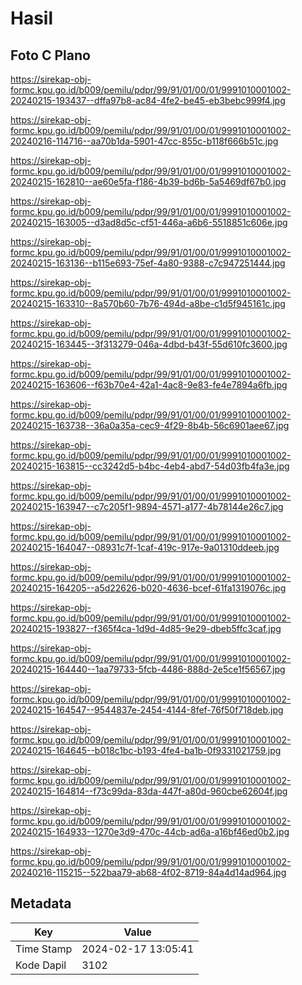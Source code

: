 # Hasil

## Foto C Plano

https://sirekap-obj-formc.kpu.go.id/b009/pemilu/pdpr/99/91/01/00/01/9991010001002-20240215-193437--dffa97b8-ac84-4fe2-be45-eb3bebc999f4.jpg

https://sirekap-obj-formc.kpu.go.id/b009/pemilu/pdpr/99/91/01/00/01/9991010001002-20240216-114716--aa70b1da-5901-47cc-855c-b118f666b51c.jpg

https://sirekap-obj-formc.kpu.go.id/b009/pemilu/pdpr/99/91/01/00/01/9991010001002-20240215-162810--ae60e5fa-f186-4b39-bd6b-5a5469df67b0.jpg

https://sirekap-obj-formc.kpu.go.id/b009/pemilu/pdpr/99/91/01/00/01/9991010001002-20240215-163005--d3ad8d5c-cf51-446a-a6b6-5518851c606e.jpg

https://sirekap-obj-formc.kpu.go.id/b009/pemilu/pdpr/99/91/01/00/01/9991010001002-20240215-163136--b115e693-75ef-4a80-9388-c7c947251444.jpg

https://sirekap-obj-formc.kpu.go.id/b009/pemilu/pdpr/99/91/01/00/01/9991010001002-20240215-163310--8a570b60-7b76-494d-a8be-c1d5f945161c.jpg

https://sirekap-obj-formc.kpu.go.id/b009/pemilu/pdpr/99/91/01/00/01/9991010001002-20240215-163445--3f313279-046a-4dbd-b43f-55d610fc3600.jpg

https://sirekap-obj-formc.kpu.go.id/b009/pemilu/pdpr/99/91/01/00/01/9991010001002-20240215-163606--f63b70e4-42a1-4ac8-9e83-fe4e7894a6fb.jpg

https://sirekap-obj-formc.kpu.go.id/b009/pemilu/pdpr/99/91/01/00/01/9991010001002-20240215-163738--36a0a35a-cec9-4f29-8b4b-56c6901aee67.jpg

https://sirekap-obj-formc.kpu.go.id/b009/pemilu/pdpr/99/91/01/00/01/9991010001002-20240215-163815--cc3242d5-b4bc-4eb4-abd7-54d03fb4fa3e.jpg

https://sirekap-obj-formc.kpu.go.id/b009/pemilu/pdpr/99/91/01/00/01/9991010001002-20240215-163947--c7c205f1-9894-4571-a177-4b78144e26c7.jpg

https://sirekap-obj-formc.kpu.go.id/b009/pemilu/pdpr/99/91/01/00/01/9991010001002-20240215-164047--08931c7f-1caf-419c-917e-9a01310ddeeb.jpg

https://sirekap-obj-formc.kpu.go.id/b009/pemilu/pdpr/99/91/01/00/01/9991010001002-20240215-164205--a5d22626-b020-4636-bcef-61fa1319076c.jpg

https://sirekap-obj-formc.kpu.go.id/b009/pemilu/pdpr/99/91/01/00/01/9991010001002-20240215-193827--f365f4ca-1d9d-4d85-9e29-dbeb5ffc3caf.jpg

https://sirekap-obj-formc.kpu.go.id/b009/pemilu/pdpr/99/91/01/00/01/9991010001002-20240215-164440--1aa79733-5fcb-4486-888d-2e5ce1f56567.jpg

https://sirekap-obj-formc.kpu.go.id/b009/pemilu/pdpr/99/91/01/00/01/9991010001002-20240215-164547--9544837e-2454-4144-8fef-76f50f718deb.jpg

https://sirekap-obj-formc.kpu.go.id/b009/pemilu/pdpr/99/91/01/00/01/9991010001002-20240215-164645--b018c1bc-b193-4fe4-ba1b-0f9331021759.jpg

https://sirekap-obj-formc.kpu.go.id/b009/pemilu/pdpr/99/91/01/00/01/9991010001002-20240215-164814--f73c99da-83da-447f-a80d-960cbe62604f.jpg

https://sirekap-obj-formc.kpu.go.id/b009/pemilu/pdpr/99/91/01/00/01/9991010001002-20240215-164933--1270e3d9-470c-44cb-ad6a-a16bf46ed0b2.jpg

https://sirekap-obj-formc.kpu.go.id/b009/pemilu/pdpr/99/91/01/00/01/9991010001002-20240216-115215--522baa79-ab68-4f02-8719-84a4d14ad964.jpg


## Metadata

| Key        | Value               |
| ---------- | ------------------- |
| Time Stamp | 2024-02-17 13:05:41 |
| Kode Dapil | 3102                |



